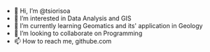 - 👋 Hi, I’m @tsiorisoa
- 👀 I’m interested in Data Analysis and GIS
- 🌱 I’m currently learning Geomatics and its' application in Geology
- 💞️ I’m looking to collaborate on Programming
- 📫 How to reach me, githube.com

<!---
tsiorisoa/tsiorisoa is a ✨ special ✨ repository because its `README.md` (this file) appears on your GitHub profile.
You can click the Preview link to take a look at your changes.
--->
